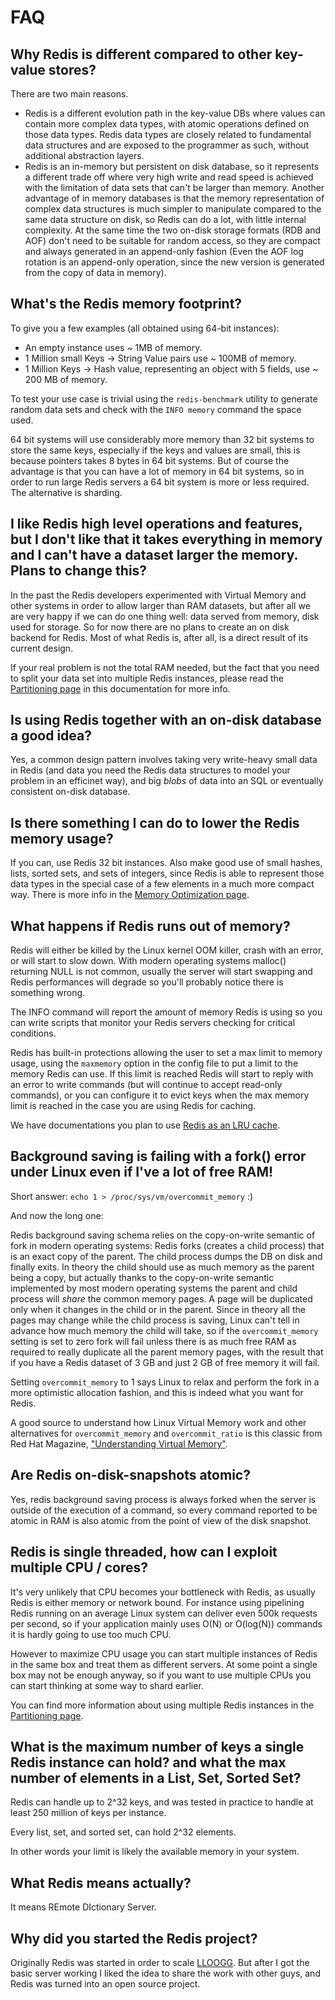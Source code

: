 # FAQ

## Why Redis is different compared to other key-value stores?

There are two main reasons.

* Redis is a different evolution path in the key-value DBs where values can contain more complex data types, with atomic operations defined on those data types. Redis data types are closely related to fundamental data structures and are exposed to the programmer as such, without additional abstraction layers.
* Redis is an in-memory but persistent on disk database, so it represents a different trade off where very high write and read speed is achieved with the limitation of data sets that can't be larger than memory. Another advantage of
in memory databases is that the memory representation of complex data structures
is much simpler to manipulate compared to the same data structure on disk, so
Redis can do a lot, with little internal complexity. At the same time the
two on-disk storage formats (RDB and AOF) don't need to be suitable for random
access, so they are compact and always generated in an append-only fashion
(Even the AOF log rotation is an append-only operation, since the new version
is generated from the copy of data in memory).

## What's the Redis memory footprint?

To give you a few examples (all obtained using 64-bit instances):

* An empty instance uses ~ 1MB of memory.
* 1 Million small Keys -> String Value pairs use ~ 100MB of memory.
* 1 Million Keys -> Hash value, representing an object with 5 fields, use ~ 200 MB of memory.

To test your use case is trivial using the `redis-benchmark` utility to generate random data sets and check with the `INFO memory` command the space used.

64 bit systems will use considerably more memory than 32 bit systems to store the same keys, especially if the keys and values are small, this is because pointers takes 8 bytes in 64 bit systems. But of course the advantage is that you can
have a lot of memory in 64 bit systems, so in order to run large Redis servers a 64 bit system is more or less required. The alternative is sharding.

## I like Redis high level operations and features, but I don't like that it takes everything in memory and I can't have a dataset larger the memory. Plans to change this?

In the past the Redis developers experimented with Virtual Memory and other systems in order to allow larger than RAM datasets, but after all we are very happy if we can do one thing well: data served from memory, disk used for storage. So for now there are no plans to create an on disk backend for Redis. Most of what
Redis is, after all, is a direct result of its current design.

If your real problem is not the total RAM needed, but the fact that you need
to split your data set into multiple Redis instances, please read the
[Partitioning page](/topics/partitioning) in this documentation for more info.

## Is using Redis together with an on-disk database a good idea?

Yes, a common design pattern involves taking very write-heavy small data
in Redis (and data you need the Redis data structures to model your problem
in an efficinet way), and big *blobs* of data into an SQL or eventually
consistent on-disk database.

## Is there something I can do to lower the Redis memory usage?

If you can, use Redis 32 bit instances. Also make good use of small hashes,
lists, sorted sets, and sets of integers, since Redis is able to represent
those data types in the special case of a few elements in a much more compact
way. There is more info in the [Memory Optimization page](/topics/memory-optimization).

## What happens if Redis runs out of memory?

Redis will either be killed by the Linux kernel OOM killer,
crash with an error, or will start to slow down.
With modern operating systems malloc() returning NULL is not common, usually
the server will start swapping and Redis performances will degrade so
you'll probably notice there is something wrong.

The INFO command will report the amount of memory Redis is using so you can
write scripts that monitor your Redis servers checking for critical conditions.

Redis has built-in protections allowing the user to set a max limit to memory
usage, using the `maxmemory` option in the config file to put a limit
to the memory Redis can use. If this limit is reached Redis will start to reply
with an error to write commands (but will continue to accept read-only
commands), or you can configure it to evict keys when the max memory limit
is reached in the case you are using Redis for caching.

We have documentations you plan to use [Redis as an LRU cache](/topics/lru-cache).

## Background saving is failing with a fork() error under Linux even if I've a lot of free RAM!

Short answer: `echo 1 > /proc/sys/vm/overcommit_memory` :)

And now the long one:

Redis background saving schema relies on the copy-on-write semantic of fork in
modern operating systems: Redis forks (creates a child process) that is an
exact copy of the parent. The child process dumps the DB on disk and finally
exits. In theory the child should use as much memory as the parent being a
copy, but actually thanks to the copy-on-write semantic implemented by most
modern operating systems the parent and child process will _share_ the common
memory pages. A page will be duplicated only when it changes in the child or in
the parent. Since in theory all the pages may change while the child process is
saving, Linux can't tell in advance how much memory the child will take, so if
the `overcommit_memory` setting is set to zero fork will fail unless there is
as much free RAM as required to really duplicate all the parent memory pages,
with the result that if you have a Redis dataset of 3 GB and just 2 GB of free
memory it will fail.

Setting `overcommit_memory` to 1 says Linux to relax and perform the fork in a
more optimistic allocation fashion, and this is indeed what you want for Redis.

A good source to understand how Linux Virtual Memory work and other
alternatives for `overcommit_memory` and `overcommit_ratio` is this classic
from Red Hat Magazine, ["Understanding Virtual Memory"][redhatvm].

[redhatvm]: http://www.redhat.com/magazine/001nov04/features/vm/

## Are Redis on-disk-snapshots atomic?

Yes, redis background saving process is always forked when the server is
outside of the execution of a command, so every command reported to be atomic
in RAM is also atomic from the point of view of the disk snapshot.

## Redis is single threaded, how can I exploit multiple CPU / cores?

It's very unlikely that CPU becomes your bottleneck with Redis, as usually Redis is either memory or network bound. For instance using pipelining Redis running
on an average Linux system can deliver even 500k requests per second, so
if your application mainly uses O(N) or O(log(N)) commands it is hardly
going to use too much CPU.

However to maximize CPU usage you can start multiple instances of Redis in
the same box and treat them as different servers. At some point a single
box may not be enough anyway, so if you want to use multiple CPUs you can
start thinking at some way to shard earlier.

You can find more information about using multiple Redis instances in the [Partitioning page](/topics/partitioning).

## What is the maximum number of keys a single Redis instance can hold? and what the max number of elements in a List, Set, Sorted Set?

Redis can handle up to 2^32 keys, and was tested in practice to
handle at least 250 million of keys per instance.

Every list, set, and sorted set, can hold 2^32 elements.

In other words your limit is likely the available memory in your system.

## What Redis means actually?

It means REmote DIctionary Server.

## Why did you started the Redis project?

Originally Redis was started in order to scale [LLOOGG][lloogg]. But after I got the basic server working I liked the idea to share the work with other guys, and Redis was turned into an open source project.

[lloogg]: http://lloogg.com
